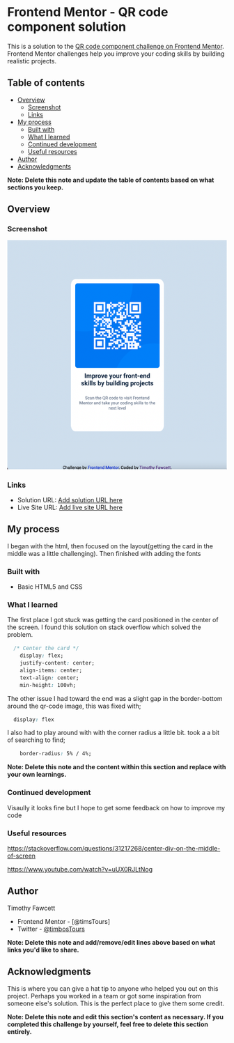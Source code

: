 # Frontend Mentor - QR code component solution

This is a solution to the [QR code component challenge on Frontend Mentor](https://www.frontendmentor.io/challenges/qr-code-component-iux_sIO_H). Frontend Mentor challenges help you improve your coding skills by building realistic projects. 

## Table of contents

- [Overview](#overview)
  - [Screenshot](#screenshot)
  - [Links](#links)
- [My process](#my-process)
  - [Built with](#built-with)
  - [What I learned](#what-i-learned)
  - [Continued development](#continued-development)
  - [Useful resources](#useful-resources)
- [Author](#author)
- [Acknowledgments](#acknowledgments)

**Note: Delete this note and update the table of contents based on what sections you keep.**

## Overview

### Screenshot

![](./images/screenshot.png)


### Links

- Solution URL: [Add solution URL here](https://your-solution-url.com)
- Live Site URL: [Add live site URL here](https://your-live-site-url.com)

## My process

I began with the html, then focused on the layout(getting the card in the middle was a little challenging). Then finished with adding the fonts 

### Built with

- Basic HTML5 and CSS


### What I learned

The first place I got stuck was getting the card positioned in the center of the screen. I found this solution on stack overflow which solved the problem.

```CSS
  /* Center the card */
    display: flex;
    justify-content: center;
    align-items: center;
    text-align: center;
    min-height: 100vh;
```

The other issue I had toward the end was a slight gap in the border-bottom around the qr-code image, this was fixed with;

```CSS
  display: flex
```

I also had to play around with with the corner radius a little bit. took a a bit of searching to find;

```CSS
    border-radius: 5% / 4%;
```


**Note: Delete this note and the content within this section and replace with your own learnings.**

### Continued development

Visaully it looks fine but I hope to get some feedback on how to improve my code

### Useful resources

<!-- center card -->
https://stackoverflow.com/questions/31217268/center-div-on-the-middle-of-screen

<!-- Border Radius -->
https://www.youtube.com/watch?v=uUX0RJLtNog



## Author

Timothy Fawcett

- Frontend Mentor - [@timsTours]
- Twitter - [@timbosTours](https://www.twitter.com/timbosTours)

**Note: Delete this note and add/remove/edit lines above based on what links you'd like to share.**

## Acknowledgments

This is where you can give a hat tip to anyone who helped you out on this project. Perhaps you worked in a team or got some inspiration from someone else's solution. This is the perfect place to give them some credit.

**Note: Delete this note and edit this section's content as necessary. If you completed this challenge by yourself, feel free to delete this section entirely.**

